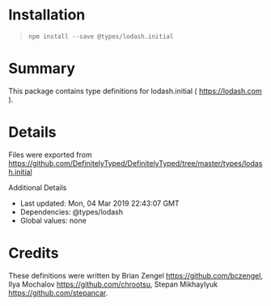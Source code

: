 # Installation
> `npm install --save @types/lodash.initial`

# Summary
This package contains type definitions for lodash.initial ( https://lodash.com ).

# Details
Files were exported from https://github.com/DefinitelyTyped/DefinitelyTyped/tree/master/types/lodash.initial

Additional Details
 * Last updated: Mon, 04 Mar 2019 22:43:07 GMT
 * Dependencies: @types/lodash
 * Global values: none

# Credits
These definitions were written by Brian Zengel <https://github.com/bczengel>, Ilya Mochalov <https://github.com/chrootsu>, Stepan Mikhaylyuk <https://github.com/stepancar>.
